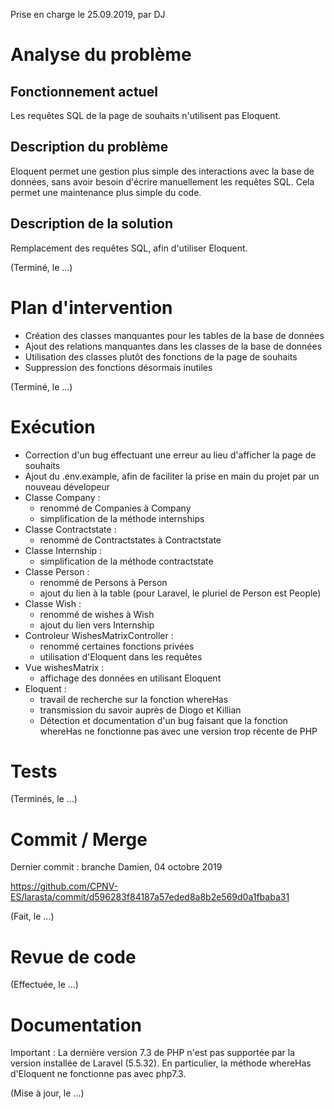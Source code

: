 Prise en charge le 25.09.2019, par DJ

# Analyse du problème

## Fonctionnement actuel

Les requêtes SQL de la page de souhaits n'utilisent pas Eloquent.

## Description du problème

Eloquent permet une gestion plus simple des interactions avec la base de données, 
sans avoir besoin d'écrire manuellement les requêtes SQL.
Cela permet une maintenance plus simple du code.

## Description de la solution

Remplacement des requêtes SQL, afin d'utiliser Eloquent.

(Terminé, le ...)

# Plan d'intervention

- Création des classes manquantes pour les tables de la base de données
- Ajout des relations manquantes dans les classes de la base de données
- Utilisation des classes plutôt des fonctions de la page de souhaits
- Suppression des fonctions désormais inutiles

(Terminé, le ...)

# Exécution

- Correction d'un bug effectuant une erreur au lieu d'afficher la page de souhaits
- Ajout du .env.example, afin de faciliter la prise en main du projet par un nouveau dévelopeur
- Classe Company : 
    - renommé de Companies à Company
    - simplification de la méthode internships
- Classe Contractstate : 
    - renommé de Contractstates à Contractstate
- Classe Internship : 
    - simplification de la méthode contractstate
- Classe Person :
    - renommé de Persons à Person
    - ajout du lien à la table (pour Laravel, le pluriel de Person est People)
- Classe Wish :
    - renommé de wishes à Wish
    - ajout du lien vers Internship
- Controleur WishesMatrixController :
    - renommé certaines fonctions privées
    - utilisation d'Eloquent dans les requêtes
- Vue wishesMatrix :
    - affichage des données en utilisant Eloquent
- Eloquent :
    - travail de recherche sur la fonction whereHas
    - transmission du savoir auprès de Diogo et Killian
    - Détection et documentation d'un bug faisant que la fonction whereHas ne fonctionne pas 
    avec une version trop récente de PHP

# Tests

(Terminés, le ...)

# Commit / Merge

Dernier commit : branche Damien, 04 octobre 2019

https://github.com/CPNV-ES/larasta/commit/d596283f84187a57eded8a8b2e569d0a1fbaba31

(Fait, le ...)

# Revue de code

(Effectuée, le ...)

# Documentation

Important : La dernière version 7.3 de PHP n'est pas supportée par la version installée de Laravel (5.5.32).
En particulier, la méthode whereHas d'Eloquent ne fonctionne pas avec php7.3.

(Mise à jour, le ...)